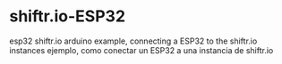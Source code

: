 # shiftr.io-ESP32
esp32 shiftr.io arduino  example, connecting a ESP32 to the shiftr.io instances  ejemplo, como conectar un ESP32 a una instancia de shiftr.io
